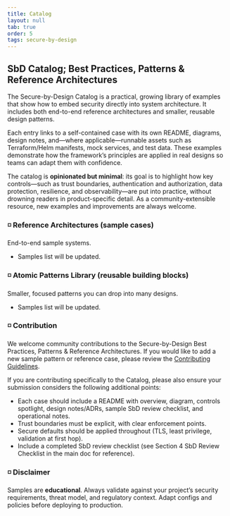 ```yaml
---
title: Catalog
layout: null
tab: true
order: 5
tags: secure-by-design
---
```


## SbD Catalog; Best Practices, Patterns & Reference Architectures

The Secure-by-Design Catalog is a practical, growing library of examples that show how to embed security directly into system architecture. It includes both end-to-end reference architectures and smaller, reusable design patterns.

Each entry links to a self-contained case with its own README, diagrams, design notes, and—where applicable—runnable assets such as Terraform/Helm manifests, mock services, and test data. These examples demonstrate how the framework’s principles are applied in real designs so teams can adapt them with confidence.

The catalog is **opinionated but minimal**: its goal is to highlight how key controls—such as trust boundaries, authentication and authorization, data protection, resilience, and observability—are put into practice, without drowning readers in product-specific detail. As a community-extensible resource, new examples and improvements are always welcome.

### ◽ Reference Architectures (sample cases)

End-to-end sample systems.

- Samples list will be updated.

### ◽ Atomic Patterns Library (reusable building blocks)

Smaller, focused patterns you can drop into many designs.

- Samples list will be updated.

### ◽ Contribution

We welcome community contributions to the Secure-by-Design Best Practices, Patterns & Reference Architectures. If you would like to add a new sample pattern or reference case, please review the [Contributing Guidelines](https://github.com/OWASP/www-project-secure-by-design-framework?tab=contributing-ov-file).

If you are contributing specifically to the Catalog, please also ensure your submission considers the following additional points:

- Each case should include a README with overview, diagram, controls spotlight, design notes/ADRs, sample SbD review checklist, and operational notes.
- Trust boundaries must be explicit, with clear enforcement points.
- Secure defaults should be applied throughout (TLS, least privilege, validation at first hop).
- Include a completed SbD review checklist (see Section 4 SbD Review Checklist in the main doc for reference).

### ◽ Disclaimer

Samples are **educational**. Always validate against your project’s security requirements, threat model, and regulatory context. Adapt configs and policies before deploying to production.
